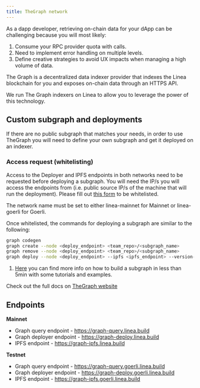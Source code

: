 ```yaml
---
title: TheGraph network
---
```


As a dapp developer, retrieving on-chain data for your dApp can be challenging because you will most likely:

1. Consume your RPC provider quota with calls.
2. Need to implement error handling on multiple levels.
3. Define creative strategies to avoid UX impacts when managing a high volume of data.

The Graph is a decentralized data indexer provider that indexes the Linea blockchain for you and exposes on-chain data through an HTTPS API.

We run The Graph indexers on Linea to allow you to leverage the power of this technology.

## Custom subgraph and deployments

If there are no public subgraph that matches your needs, in order to use TheGraph you will need to define your own subgraph and get it deployed on an indexer.

### Access request (whitelisting)

Access to the Deployer and IPFS endpoints in both networks need to be requested before deploying a subgraph. You will need the IP/s you will access the endpoints from (i.e. public source IP/s of the machine that will run the deployment). Please fill out [this form](https://forms.gle/JcxhCwAToNgMSbrk9) to be whitelisted.

The network name must be set to either linea-mainnet for Mainnet or linea-goerli for Goerli.

Once whitelisted, the commands for deploying a subgraph are similar to the following:

```bash
graph codegen
graph create --node <deploy_endpoint> <team_repo>/<subgraph_name>
graph remove --node <deploy_endpoint> <team_repo>/<subgraph_name>
graph deploy --node <deploy_endpoint> --ipfs <ipfs_endpoint> --version-label <subgraph_version_label> <team_repo>/<subgraph_name>
```

1. [Here](https://thegraph.com/docs/en/developing/creating-a-subgraph/) you can find more info on how to build a subgraph in less than 5min with some tutorials and examples.

Check out the full docs on [TheGraph website](https://thegraph.com/docs/en/)

## Endpoints

**Mainnet**

- Graph query endpoint - https://graph-query.linea.build
- Graph deployer endpoint - https://graph-deploy.linea.build
- IPFS endpoint - https://graph-ipfs.linea.build

**Testnet**

- Graph query endpoint - https://graph-query.goerli.linea.build
- Graph deployer endpoint - https://graph-deploy.goerli.linea.build
- IPFS endpoint - https://graph-ipfs.goerli.linea.build
